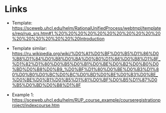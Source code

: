 # Links

- Template: 
https://sceweb.uhcl.edu/helm/RationalUnifiedProcess/webtmpl/templates/req/rup_srs.htm#1.%20%20%20%20%20%20%20%20%20%20%20%20%20%20%20%20%20%20Introduction

- Template similar:
https://ru.wikipedia.org/wiki/%D0%A1%D0%BF%D0%B5%D1%86%D0%B8%D1%84%D0%B8%D0%BA%D0%B0%D1%86%D0%B8%D1%8F_%D1%82%D1%80%D0%B5%D0%B1%D0%BE%D0%B2%D0%B0%D0%BD%D0%B8%D0%B9_%D0%BF%D1%80%D0%BE%D0%B3%D1%80%D0%B0%D0%BC%D0%BC%D0%BD%D0%BE%D0%B3%D0%BE_%D0%BE%D0%B1%D0%B5%D1%81%D0%BF%D0%B5%D1%87%D0%B5%D0%BD%D0%B8%D1%8F

- Example 1:
https://sceweb.uhcl.edu/helm/RUP_course_example/courseregistrationproject/indexcourse.htm


